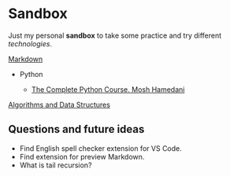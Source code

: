 # Sandbox

Just my personal **sandbox** to take some practice and try different *technologies*.

[Markdown](https://github.com/anthonysavchenko/sandbox/blob/master/markdown/markdown.md)

* Python

    * [The Complete Python Course. Mosh Hamedani](https://github.com/anthonysavchenko/sandbox/blob/master/python_course_hamedani/sysnopsis.md)

[Algorithms and Data Structures](https://github.com/anthonysavchenko/sandbox/blob/master/algorithms/grokking_algorithms_bhargava.md)

## Questions and future ideas

* Find English spell checker extension for VS Code.
* Find extension for preview Markdown.
* What is tail recursion?
